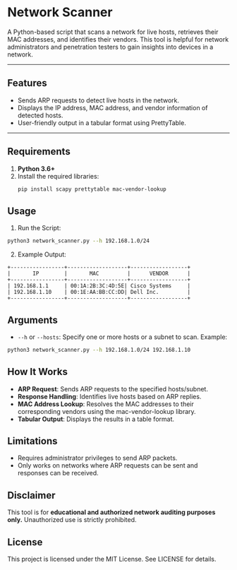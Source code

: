 # Network Scanner

A Python-based script that scans a network for live hosts, retrieves their MAC addresses, and identifies their vendors. This tool is helpful for network administrators and penetration testers to gain insights into devices in a network.

---

## Features
- Sends ARP requests to detect live hosts in the network.
- Displays the IP address, MAC address, and vendor information of detected hosts.
- User-friendly output in a tabular format using PrettyTable.

---

## Requirements
1. **Python 3.6+**
2. Install the required libraries:
   ```bash
   pip install scapy prettytable mac-vendor-lookup
    ```

## Usage

1. Run the Script:
```bash
python3 network_scanner.py --h 192.168.1.0/24
```
 
2. Example Output:
```
+-----------------+-------------------+------------------+
|       IP        |       MAC         |      VENDOR      |
+-----------------+-------------------+------------------+
| 192.168.1.1     | 00:1A:2B:3C:4D:5E| Cisco Systems     |
| 192.168.1.10    | 00:1E:AA:BB:CC:DD| Dell Inc.         |
+-----------------+-------------------+------------------+
```

## Arguments
- ```--h``` or ```--hosts```: Specify one or more hosts or a subnet to scan.
Example:
```bash
python3 network_scanner.py --h 192.168.1.0/24 192.168.1.10
```

## How It Works
- **ARP Request**: Sends ARP requests to the specified hosts/subnet.
- **Response Handling**: Identifies live hosts based on ARP replies.
- **MAC Address Lookup**: Resolves the MAC addresses to their corresponding vendors using the mac-vendor-lookup library.
- **Tabular Output**: Displays the results in a table format.

## Limitations
- Requires administrator privileges to send ARP packets.
- Only works on networks where ARP requests can be sent and responses can be received.

## Disclaimer
This tool is for **educational and authorized network auditing purposes only.** Unauthorized use is strictly prohibited.

## License
This project is licensed under the MIT License. See LICENSE for details.
